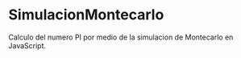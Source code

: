 # SimulacionMontecarlo
Calculo del numero PI por medio de la simulacion de Montecarlo en JavaScript.
